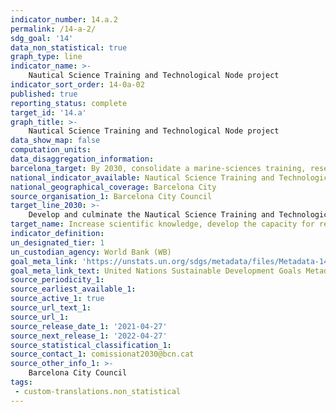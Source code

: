 ```yaml
---
indicator_number: 14.a.2
permalink: /14-a-2/
sdg_goal: '14'
data_non_statistical: true
graph_type: line
indicator_name: >-
    Nautical Science Training and Technological Node project
indicator_sort_order: 14-0a-02
published: true
reporting_status: complete
target_id: '14.a'
graph_title: >-
    Nautical Science Training and Technological Node project
data_show_map: false
computation_units: 
data_disaggregation_information:
barcelona_target: By 2030, consolidate a marine-sciences training, research and development hub
national_indicator_available: Nautical Science Training and Technological Node project
national_geographical_coverage: Barcelona City
source_organisation_1: Barcelona City Council
target_line_2030: >-
    Develop and culminate the Nautical Science Training and Technological Node project
target_name: Increase scientific knowledge, develop the capacity for research and transfer marine technology, taking into account the Intergovernmental Oceanographic Commission’s criteria and directives for the transfer of marine technology, with the aim of improving the health of the oceans and reinforcing the contribution of marine biodiversity to the development of developing countries, in particular small, insular developing states and less advanced countries
indicator_definition:
un_designated_tier: 1
un_custodian_agency: World Bank (WB)
goal_meta_link: 'https://unstats.un.org/sdgs/metadata/files/Metadata-14-0a-01.pdf'
goal_meta_link_text: United Nations Sustainable Development Goals Metadata (pdf 894kB)
source_periodicity_1: 
source_earliest_available_1: 
source_active_1: true
source_url_text_1:
source_url_1:
source_release_date_1: '2021-04-27'
source_next_release_1: '2022-04-27'
source_statistical_classification_1: 
source_contact_1: comissionat2030@bcn.cat
source_other_info_1: >-
    Barcelona City Council
tags:
 - custom-translations.non_statistical
---
```

